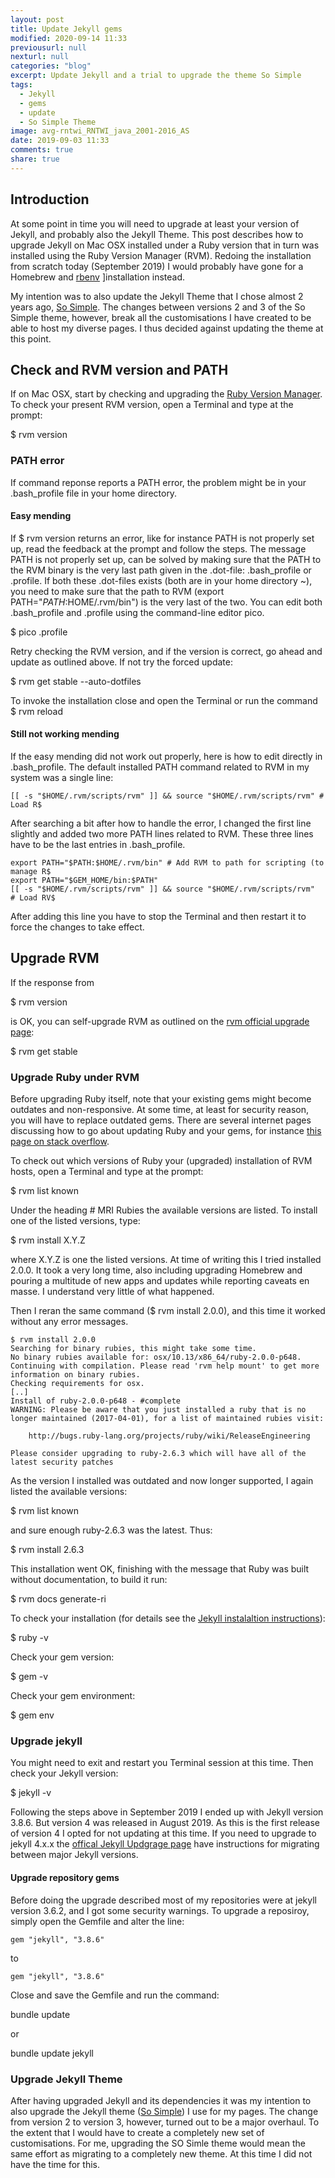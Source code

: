```yaml
---
layout: post
title: Update Jekyll gems
modified: 2020-09-14 11:33
previousurl: null
nexturl: null
categories: "blog"
excerpt: Update Jekyll and a trial to upgrade the theme So Simple
tags:
  - Jekyll
  - gems
  - update
  - So Simple Theme
image: avg-rntwi_RNTWI_java_2001-2016_AS
date: 2019-09-03 11:33
comments: true
share: true
---
```


## Introduction

At some point in time you will need to upgrade at least your version of Jekyll, and probably also the Jekyll Theme. This post describes how to upgrade Jekyll on Mac OSX installed under a Ruby version that in turn was installed using the Ruby Version Manager (RVM). Redoing the installation from scratch today (September 2019) I would probably have gone for a Homebrew and [rbenv](https://github.com/rbenv/rbenv) ]installation instead.

My intention was to also update the Jekyll Theme that I chose almost 2 years ago, [So Simple](https://github.com/mmistakes/so-simple-theme). The changes between versions 2 and 3 of the So Simple theme, however, break all the customisations I have created to be able to host my diverse pages. I thus decided against updating the theme at this point.

## Check and RVM version and PATH

If on Mac OSX, start by checking and upgrading the [Ruby Version Manager](https://rvm.io). To check your present RVM version, open a <span class='app'>Terminal</span> and type at the prompt:

<span class='terminal'>$ rvm version</span>

### PATH error

If command reponse reports a PATH error, the problem might be in your <span class='file'>.bash_profile</span> file in your home directory.

#### Easy mending

If <span class='terminal'>$ rvm version</span> returns an error, like for instance <span class='terminal'>PATH is not properly set up</span>, read the feedback at the prompt and follow the steps. The message <span class='terminal'>PATH is not properly set up</span>, can be solved by making sure that the  <span class='terminal'>PATH</span> to the RVM binary is the very last path given in the .dot-file: <span class='file'>.bash_profile</span> or <span class='file'>.profile</span>. If both these .dot-files exists (both are in your home directory <span class='terminal'>~</span>), you need to make sure that the path to RVM (<span class='terminal'>export PATH="$PATH:$HOME/.rvm/bin"</span>) is the very last of the two. You can edit both <span class='file'>.bash_profile</span> and <span class='file'>.profile</span> using the command-line editor <span class='terminalapp'>pico</span>.

<span class='terminal'>$ pico .profile</span>

Retry checking the RVM version, and if the version is correct, go ahead and update as outlined above. If not try the forced update:

<span class='terminal'>$ rvm get stable --auto-dotfiles</span>

To invoke the installation close and open the <span class='app'>Terminal</span> or run the command <span class='terminal'>$ rvm reload</span>

#### Still not working mending

If the easy mending did not work out properly, here is how to edit directly in  <span class='file'>.bash_profile</span>.
The default installed PATH command related to RVM in my system was a single line:

```
[[ -s "$HOME/.rvm/scripts/rvm" ]] && source "$HOME/.rvm/scripts/rvm" # Load R$
```

After searching a bit after how to handle the error, I changed the first line slightly and added two more PATH lines related to RVM. These three lines have to be the last entries in <span class='file'>.bash_profile</span>.

```
export PATH="$PATH:$HOME/.rvm/bin" # Add RVM to path for scripting (to manage R$
export PATH="$GEM_HOME/bin:$PATH"
[[ -s "$HOME/.rvm/scripts/rvm" ]] && source "$HOME/.rvm/scripts/rvm"  # Load RV$
```

After adding this line you have to stop the <span class='app'>Terminal</span> and then restart it to force the changes to take effect.

## Upgrade RVM

If the response from

<span class='terminal'>$ rvm version</span>

is OK, you can self-upgrade RVM as outlined on the [rvm official upgrade page](https://rvm.io/rvm/upgrading):

<span class='terminal'>$ rvm get stable</span>

### Upgrade Ruby under RVM

Before upgrading Ruby itself, note that your existing gems might become outdates and non-responsive. At some time, at least for security reason, you will have to replace outdated gems. There are several internet pages discussing how to go about updating Ruby and your gems, for instance [this page on stack overflow](https://stackoverflow.com/questions/4574318/how-do-i-upgrade-my-ruby-1-9-2-p0-to-the-latest-patch-level-using-rvm).

To check out which versions of Ruby your (upgraded) installation of RVM hosts, open a <span class='app'>Terminal</span> and type at the prompt:

<span class='terminal'>$ rvm list known</span>

Under the heading <span class='terminal'># MRI Rubies</span> the available versions are listed. To install one of the listed versions, type:

<span class='terminal'>$ rvm install X.Y.Z</span>

where X.Y.Z is one the listed versions. At time of writing this I tried installed 2.0.0. It took a very long time, also including upgrading Homebrew and pouring a multitude of new apps and updates while reporting caveats en masse. I understand very little of what happened.

Then I reran the same command (<span class='terminal'>$ rvm install 2.0.0</span>), and this time it worked without any error messages.

```
$ rvm install 2.0.0
Searching for binary rubies, this might take some time.
No binary rubies available for: osx/10.13/x86_64/ruby-2.0.0-p648.
Continuing with compilation. Please read 'rvm help mount' to get more information on binary rubies.
Checking requirements for osx.
[..]
Install of ruby-2.0.0-p648 - #complete
WARNING: Please be aware that you just installed a ruby that is no longer maintained (2017-04-01), for a list of maintained rubies visit:

    http://bugs.ruby-lang.org/projects/ruby/wiki/ReleaseEngineering

Please consider upgrading to ruby-2.6.3 which will have all of the latest security patches
```

As the version I installed was outdated and now longer supported, I again listed the available versions:

<span class='terminal'>$ rvm list known</span>

and sure enough ruby-2.6.3 was the latest. Thus:

<span class='terminal'>$ rvm install 2.6.3</span>

This installation went OK, finishing with the message that Ruby was built without documentation, to build it run:

<span class='terminal'>$ rvm docs generate-ri</span>

To check your installation (for details see the [Jekyll instalaltion instructions](https://jekyllrb.com/docs/installation/)):

<span class='terminal'>$ ruby -v</span>

Check your gem version:

<span class='terminal'>$ gem -v</span>

Check your gem environment:

<span class='terminal'>$ gem env</span>

### Upgrade jekyll

You might need to exit and restart you <span class='terminal'>Terminal</span> session at this time. Then check your Jekyll version:

<span class='terminal'>$ jekyll -v</span>

Following the steps above in September 2019 I ended up with Jekyll version 3.8.6. But version 4 was released in August 2019. As this is the first release of version 4 I opted for not updating at this time. If you need to upgrade to jekyll 4.x.x the [offical Jekyll Updgrage page](https://jekyllrb.com/docs/upgrading/) have instructions for migrating between major Jekyll versions.

#### Upgrade repository gems

Before doing the upgrade described most of my repositories were at jekyll version 3.6.2, and I got some security warnings. To upgrade a reposiroy, simply open the <span class='file'>Gemfile</span> and alter the line:

```
gem "jekyll", "3.8.6"
```
to
```
gem "jekyll", "3.8.6"
```

Close and save the <span class='file'>Gemfile</span> and run the command:

<span class='terminal'>bundle update</span>

or

<span class='terminal'>bundle update jekyll</span>

### Upgrade Jekyll Theme

After having upgraded Jekyll and its dependencies it was my intention to also upgrade the Jekyll theme ([So Simple](https://github.com/mmistakes/so-simple-theme)) I use for my pages. The change from version 2 to version 3, however, turned out to be a major overhaul. To the extent that I would have to create a completely new set of customisations. For me, upgrading the SO Simle theme would mean the same effort as migrating to a completely new theme. At this time I did not have the time for this.
